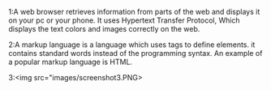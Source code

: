 1:A web browser retrieves information from parts of the web and displays it on your pc or your phone. It uses Hypertext Transfer Protocol, Which displays the text colors and images correctly on the web.

2:A markup language is a language which uses tags to define elements. it contains standard words instead of the programming syntax. An example of a popular markup language is HTML. 

3:<img src="images/screenshot3.PNG>
